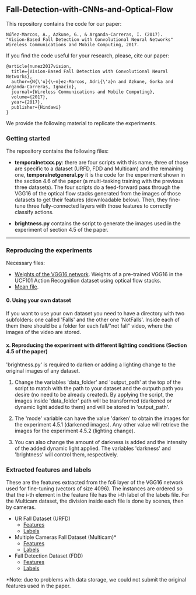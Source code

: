 ## Fall-Detection-with-CNNs-and-Optical-Flow

This repository contains the code for our paper:

```
Núñez-Marcos, A., Azkune, G., & Arganda-Carreras, I. (2017).
"Vision-Based Fall Detection with Convolutional Neural Networks"
Wireless Communications and Mobile Computing, 2017.
```

If you find the code useful for your research, please, cite our paper:

```
@article{nunez2017vision,
  title={Vision-Based Fall Detection with Convolutional Neural Networks},
  author={N{\'u}{\~n}ez-Marcos, Adri{\'a}n and Azkune, Gorka and Arganda-Carreras, Ignacio},
  journal={Wireless Communications and Mobile Computing},
  volume={2017},
  year={2017},
  publisher={Hindawi}
}

```

We provide the following material to replicate the experiments.

### Getting started

The repository contains the following files:

* **temporalnetxxx.py**: there are four scripts with this name, three of those are specific to a dataset (URFD, FDD and Multicam) and the remaining one, **temporalnetgeneral.py** it is the code for the experiment shown in the section 4.6 of the paper (a multi-tasking training with the previous three datasets). The four scripts do a feed-forward pass through the VGG16 of the optical flow stacks generated from the images of those datasets to get their features (downloadable below). Then, they fine-tune three fully-connected layers with those features to correctly classify actions.

* **brightness.py** contains the script to generate the images used in the experiment of section 4.5 of the paper.

___

### Reproducing the experiments

Necessary files:

* [Weights of the VGG16 network](https://drive.google.com/file/d/0B4i3D0pfGJjYNWxYTVUtNGtRcUE/view?usp=sharing). Weights of a pre-trained VGG16 in the UCF101 Action Recognition dataset using optical flow stacks.
* [Mean file](https://drive.google.com/file/d/0B4i3D0pfGJjYTllxc0d2NGUyc28/view?usp=sharing).

#### 0. Using your own dataset

If you want to use your own dataset you need to have a directory with two subfolders: one called 'Falls' and the other one 'NotFalls'. Inside each of them there should be a folder for each fall/"not fall" video, where the images of the video are stored.

#### x. Reproducing the experiment with different lighting conditions (Section 4.5 of the paper)

'brightness.py' is required to darken or adding a lighting change to the original images of any dataset. 

1. Change the variables 'data_folder' and 'output_path' at the top of the script to match with the path to your dataset and the outputh path you desire (no need to be already created). By applying the script, the images inside 'data_folder' path will be transformed (darkened or dynamic light added to them) and will be stored in 'output_path'.

2. The 'mode' variable can have the value 'darken' to obtain the images for the experiment 4.5.1 (darkened images). Any other value will retrieve the images for the experiment 4.5.2 (lighting change).

3. You can also change the amount of darkness is added and the intensity of the added dynamic light applied. The variables 'darkness' and 'brightness' will control them, respectively.

### Extracted features and labels

These are the features extracted from the fc6 layer of the VGG16 network used for fine-tuning (vectors of size 4096). The instances are ordered so that the i-th element in the feature file has the i-th label of the labels file. For the Multicam dataset, the division inside each file is done by scenes, then by cameras.

* UR Fall Dataset (URFD)
  * [Features](https://drive.google.com/file/d/0B4i3D0pfGJjYa2dwclduMklLN2s/view?usp=sharing)
  * [Labels](https://drive.google.com/file/d/0B4i3D0pfGJjYcUhIM3pzQkV4dHM/view?usp=sharing)
* Multiple Cameras Fall Dataset (Multicam)*
  * [Features](https://drive.google.com/file/d/1Kfbm1RiKUr5q6S7Mq4LqTYGRyKyY_F91/view?usp=sharing) 
  * [Labels](https://drive.google.com/file/d/1krNC_QbGD4vE6XwEnuUdajtYy4_o4iaJ/view?usp=sharing)
* Fall Detection Dataset (FDD)
  * [Features](https://drive.google.com/file/d/0B4i3D0pfGJjYSXN6aW82MjhtSkE/view?usp=sharing)
  * [Labels](https://drive.google.com/file/d/0B4i3D0pfGJjYdTE4R2tYdHhLOXc/view?usp=sharing)

*Note: due to problems with data storage, we could not submit the original features used in the paper.
